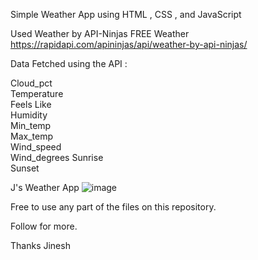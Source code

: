Simple Weather App using HTML , CSS , and JavaScript  

Used Weather by API-Ninjas FREE Weather https://rapidapi.com/apininjas/api/weather-by-api-ninjas/  

Data Fetched using the API : 

Cloud_pct  
Temperature  
Feels Like  
Humidity  
Min_temp  
Max_temp  
Wind_speed   
Wind_degrees
Sunrise  
Sunset


J's Weather App
![image](https://user-images.githubusercontent.com/85137150/206101479-ba48e408-0236-486f-af7a-de31935ed797.png)

Free to use any part of the files on this repository. 

Follow for more. 

Thanks 
Jinesh 

